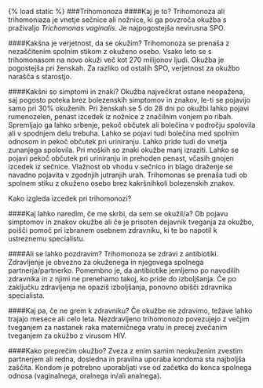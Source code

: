 {% load static %}
###Trihomonoza
####Kaj je to?
Trihomonoza ali trihomoniaza je vnetje sečnice ali nožnice, ki ga povzroča okužba s praživaljo *Trichomonas vaginalis*. Je najpogostejša nevirusna SPO.

####Kakšna je verjetnost, da se okužim?
Trihomonoza se prenaša z nezaščitenim spolnim stikom z okuženo osebo. Vsako leto se s trihomonasom na novo okuži več kot 270 milijonov ljudi. Okužba je pogostejša pri ženskah. Za razliko od ostalih SPO, verjetnost za okužbo narašča s starostjo.

####Kakšni so simptomi in znaki?
Okužba največkrat ostane neopažena, saj pogosto poteka brez bolezenskih simptomov in znakov, le-ti se pojavijo samo pri 30% okuženih. Pri ženskah se 5 do 28 dni po okužbi lahko pojavi rumenozelen, penast izcedek iz nožnice z značilnim vonjem po ribah. Spremljajo ga lahko srbenje, pekoč občutek ali bolečina v področju spolovila ali v spodnjem delu trebuha. Lahko se pojavi tudi bolečina med spolnim odnosom in pekoč občutek pri uriniranju. Lahko pride tudi do vnetja zunanjega spolovila.
Pri moških so znaki okužbe manj izraziti. Lahko se pojavi pekoč občutek pri uriniranju in prehoden penast, včasih gnojen izcedek iz sečnice. Vlažnost ob vhodu v sečnico in blago draženje se navadno pojavita v zgodnjih jutranjih urah.
Trihomonas se prenaša tudi ob spolnem stiku z okuženo osebo brez kakršnihkoli bolezenskih znakov.

<lightbox-img img="'{% static 'HEPY_new/image/izcedek-trihomonoza.jpg' %}'" text="'Izcedek pri trihomonozi'">Kako izgleda izcedek pri trihomonozi?</lightbox-img>

####Kaj lahko naredim, če me skrbi, da sem se okužil/a?
Ob pojavu simptomov in znakov okužbe ali če je prisoten dejavnik tveganja za okužbo, poišči pomoč pri izbranem osebnem zdravniku, ki te bo napotil k ustreznemu specialistu.

####Ali se lahko pozdravim?
Trihomonoza se zdravi z antibiotiki. Zdravljenje je obvezno za okuženega in njegovega spolnega partnerja/partnerko. Pomembno je, da antibiotike jemljemo po navodilih zdravnika in z njimi ne prenehamo takoj, ko pride do izboljšanja. Če po zaključku zdravljenja ne opaziš izboljšanja, ponovno obišči zdravnika specialista.

####Kaj pa, če ne grem k zdravniku?
Če okužbe ne zdravimo, težave lahko trajajo mesece ali celo leta. Nezdravljeno trihomonozo povezujejo z večjim tveganjem za nastanek raka materničnega vratu in precej zvečanim tveganjem za okužbo z virusom HIV.

####Kako preprečim okužbo?
Zveza z enim samim neokuženim zvestim partnerjem ali redna, dosledna in pravilna uporaba kondoma sta najboljša zaščita. Kondom je potrebno uporabljati vse od začetka do konca spolnega odnosa (vaginalnega, oralnega in/ali analnega).